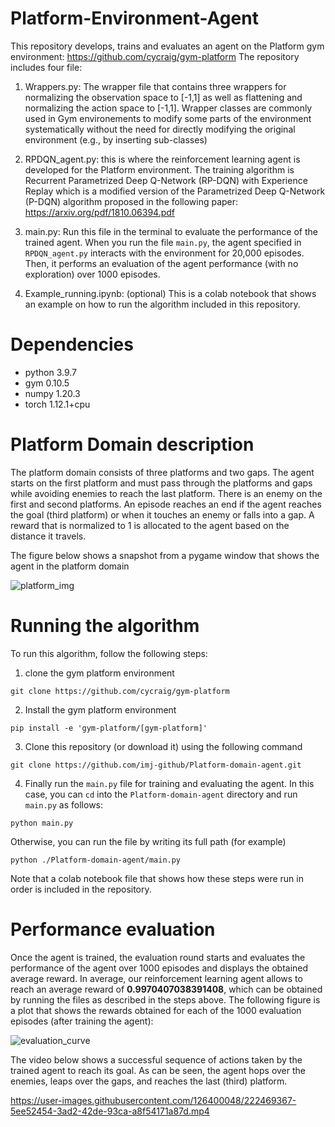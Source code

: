 # Platform-Environment-Agent

This repository develops, trains and evaluates an agent on the Platform gym environment: https://github.com/cycraig/gym-platform
The repository includes four file: 

1. Wrappers.py: The wrapper file that contains three wrappers for normalizing the observation space to [-1,1] as well as flattening and normalizing the action space to [-1,1]. Wrapper classes are commonly used in Gym environements to modify some parts of the environment systematically without the need for directly modifying the original environment (e.g., by inserting sub-classes)

2. RPDQN_agent.py: this is where the reinforcement learning agent is developed for the Platform environment. The training algorithm is Recurrent Parametrized Deep Q-Network (RP-DQN) with Experience Replay which is a modified version of the Parametrized Deep Q-Network (P-DQN) algorithm proposed in the following paper: https://arxiv.org/pdf/1810.06394.pdf

3. main.py: Run this file in the terminal to evaluate the performance of the trained agent. When you run the file `main.py`, the agent specified in `RPDQN_agent.py` interacts with the environment for 20,000 episodes. Then, it performs an evaluation of the agent performance (with no exploration) over 1000 episodes.

4. Example_running.ipynb: (optional) This is a colab notebook that shows an example on how to run the algorithm included in this repository.

# Dependencies
* python 3.9.7
* gym 0.10.5
* numpy 1.20.3
* torch 1.12.1+cpu

# Platform Domain description
The platform domain consists of three platforms and two gaps. The agent starts on the first platform and must pass through the platforms and gaps while avoiding enemies to reach the last platform. There is an enemy on the first and second platforms. An episode reaches an end if the agent reaches the goal (third platform) or when it touches an enemy or falls into a gap. A reward that is normalized to 1 is allocated to the agent based on the distance it travels. 

The figure below shows a snapshot from a pygame window that shows the agent in the platform domain

![platform_img](https://user-images.githubusercontent.com/126400048/222464475-5dd67d14-786f-48c4-8ab2-3bccfafd33f6.PNG)

# Running the algorithm
To run this algorithm, follow the following steps:

1. clone the gym platform environment
```
git clone https://github.com/cycraig/gym-platform
```
2. Install the gym platform environment
```
pip install -e 'gym-platform/[gym-platform]'
```
3. Clone this repository (or download it) using the following command
```
git clone https://github.com/imj-github/Platform-domain-agent.git
```
4. Finally run the `main.py` file for training and evaluating the agent. In this case, you can `cd` into the `Platform-domain-agent` directory and run `main.py` as follows:
```
python main.py
```
Otherwise, you can run the file by writing its full path (for example)
```
python ./Platform-domain-agent/main.py
```
Note that a colab notebook file that shows how these steps were run in order is included in the repository. 

# Performance evaluation
Once the agent is trained, the evaluation round starts and evaluates the performance of the agent over 1000 episodes and displays the obtained average reward.
In average, our reinforcement learning agent allows to reach an average reward of **0.9970407038391408**, which can be obtained by running the files as described in the steps above. The following figure is a plot that shows the rewards obtained for each of the 1000 evaluation episodes (after training the agent):

![evaluation_curve](https://user-images.githubusercontent.com/126400048/222470266-8fc57982-2c3e-4d93-b633-ae843a45b6cc.jpg)

The video below shows a successful sequence of actions taken by the trained agent to reach its goal. As can be seen, the agent hops over the enemies, leaps over the gaps, and reaches the last (third) platform.

https://user-images.githubusercontent.com/126400048/222469367-5ee52454-3ad2-42de-93ca-a8f54171a87d.mp4
